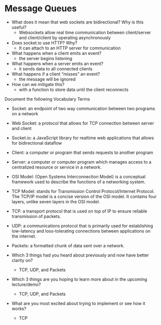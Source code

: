 # Message Queues

- What does it mean that web sockets are bidirectional? Why is this useful?
    - Websockets allow real time communication between client/server and client/client by operating asynchronously
- Does socket.io use HTTP? Why?
    - It can attach to an HTTP server for communication
- What happens when a client emits an event?
    - the server begins listening
- What happens when a server emits an event?
    - it sends data to all connected clients
- What happens if a client “misses” an event?
    - the message will be ignored
- How can we mitigate this?
    - with a function to store data until the client reconnects

Document the following Vocabulary Terms

- Socket: an endpoint of two way communication between two programs on a network
- Web Socket: a protocol that allows for TCP connection between server and client
- Socket.io: a JavaScript library for realtime web applications that allows for bidirectional dataflow
- Client: a computer or program that sends requests to another program
- Server: a computer or computer program which manages access to a centralized resource or service in a network.
- OSI Model: (Open Systems Interconnection Model) is a conceptual framework used to describe the functions of a networking system.
- TCP Model: stands for Transmission Control Protocol/Internet Protocol. The TCP/IP model is a concise version of the OSI model. It contains four layers, unlike seven layers in the OSI model.
- TCP: a transport protocol that is used on top of IP to ensure reliable transmission of packets. 
- UDP: a communications protocol that is primarily used for establishing low-latency and loss-tolerating connections between applications on the internet.
- Packets: a formatted chunk of data sent over a network. 

- Which 3 things had you heard about previously and now have better clarity on?
    - TCP, UDP, and Packets
- Which 3 things are you hoping to learn more about in the upcoming lecture/demo?
    - TCP, UDP, and Packets
- What are you most excited about trying to implement or see how it works?
    - TCP
